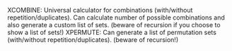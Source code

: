 XCOMBINE: Universal calculator for combinations (with/without repetition/duplicates). Can calculate number of possible combinations and also generate a custom list of sets. (beware of recursion if you choose to show a list of sets!)
XPERMUTE: Can generate a list of permutation sets (with/without repetition/duplicates). (beware of recursion!)
